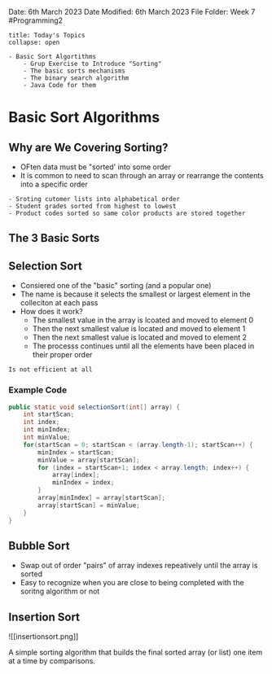 Date: 6th March 2023
Date Modified: 6th March 2023
File Folder: Week 7
#Programming2 

```ad-abstract
title: Today's Topics
collapse: open

- Basic Sort Algortithms
	- Grup Exercise to Introduce "Sorting"
	- The basic sorts mechanisms
	- The binary search algorithm
	- Java Code for them

```

# Basic Sort Algorithms

## Why are We Covering Sorting?

- OFten data must be "sorted' into some order
- It is common to need to scan through an array or rearrange the contents into a specific order

```ad-example
- Sroting cutomer lists into alphabetical order
- Student grades sorted from highest to lowest
- Product codes sorted so same color products are stored together
```

## The 3 Basic Sorts

## Selection Sort

- Consiered one of the "basic" sorting (and a popular one)
- The name is because it selects the smallest or largest element in the colleciton at each pass
- How does it work?
	- The smallest value in the array is lcoated and moved to element 0
	- Then the next smallest value is located and moved to element 1
	- Then the next smallest value is located and moved to element 2
	- The processs continues until all the elements have been placed in their proper order

```ad-warning
Is not efficient at all
```

### Example Code
```java
public static void selectionSort(int[] array) {
	int startScan; 
	int index; 
	int minIndex;
	int minValue;
	for(startScan = 0; startScan < (array.length-1); startScan++) {
		minIndex = startScan;
		minValue = array[startScan];
		for (index = startScan+1; index < array.length; index++) {
			array[index];
			minIndex = index;
		}
		array[minIndex] = array[startScan];
		array[startScan] = minValue;
	}
}
```

## Bubble Sort

- Swap out of order "pairs" of array indexes repeatively until the array is sorted
- Easy to recognize when you are close to being completed with the soritng algorithm or not

## Insertion Sort


![[insertionsort.png]]

A simple sorting algorithm that builds the final sorted array (or list) one item at a time by comparisons.